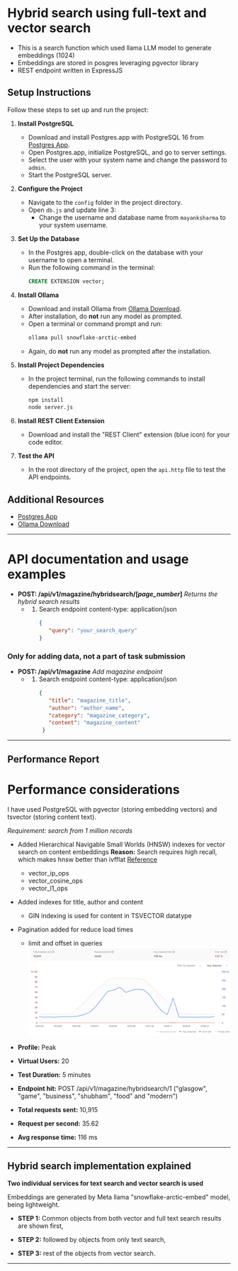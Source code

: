 # Hybrid search using full-text and vector search

- This is a search function which used llama LLM model to generate embeddings (1024)
- Embeddings are stored in posgres leveraging pgvector library
- REST endpoint written in ExpressJS

## Setup Instructions

Follow these steps to set up and run the project:

1. **Install PostgreSQL**
   - Download and install Postgres.app with PostgreSQL 16 from [Postgres App](https://postgresapp.com/).
   - Open Postgres.app, initialize PostgreSQL, and go to server settings.
   - Select the user with your system name and change the password to `admin`.
   - Start the PostgreSQL server.

2. **Configure the Project**
   - Navigate to the `config` folder in the project directory.
   - Open `db.js` and update line 3:
     - Change the username and database name from `mayanksharma` to your system username.

3. **Set Up the Database**
   - In the Postgres app, double-click on the database with your username to open a terminal.
   - Run the following command in the terminal:
     ```sql
     CREATE EXTENSION vector;
     ```

4. **Install Ollama**
   - Download and install Ollama from [Ollama Download](https://ollama.com/download).
   - After installation, do **not** run any model as prompted.
   - Open a terminal or command prompt and run:
     ```bash
     ollama pull snowflake-arctic-embed
     ```
   - Again, do **not** run any model as prompted after the installation.

5. **Install Project Dependencies**
   - In the project terminal, run the following commands to install dependencies and start the server:
     ```bash
     npm install
     node server.js
     ```

6. **Install REST Client Extension**
   - Download and install the "REST Client" extension (blue icon) for your code editor.

7. **Test the API**
   - In the root directory of the project, open the `api.http` file to test the API endpoints.

## Additional Resources

- [Postgres App](https://postgresapp.com/)
- [Ollama Download](https://ollama.com/download)

---

# API documentation and usage examples

- **POST: /api/v1/magazine/hybridsearch/[*page_number*]**
  *Returns the hybrid search results*
   - 1. Search endpoint content-type: application/json
        ```json
        {
           "query": "your_search_query"
        }
        ```
### Only for adding data, not a part of task submission
- **POST: /api/v1/magazine**
  *Add magazine endpoint*
   - 1. Search endpoint content-type: application/json
        ```json
        {
           "title": "magazine_title",
           "author": "author_name",
           "category": "magazine_category",
           "content": "magazine_content"
         }
        ```
---

## Performance Report
# Performance considerations

I have used PostgreSQL with pgvector (storing embedding vectors) and tsvector (storing content text).

*Requirement: search from 1 million records*

  - Added Hierarchical Navigable Small Worlds (HNSW) indexes for vector search on content embeddings
    **Reason:** Search requires high recall, which makes hnsw better than ivfflat [Reference](https://tembo.io/blog/vector-indexes-in-pgvector)
      - vector_ip_ops
      - vector_cosine_ops
      - vector_l1_ops
        
   - Added indexes for title, author and content
      - GIN indexing is used for content in TSVECTOR datatype
        
   - Pagination added for reduce load times
      - limit and offset in queries
![Performance report graph](/performance.png)
- **Profile:** Peak
  
- **Virtual Users:** 20
  
- **Test Duration:** 5 minutes
  
- **Endpoint hit:** POST /api/v1/magazine/hybridsearch/1 ("glasgow", "game", "business", "shubham", "food" and "modern")
  
- **Total requests sent:** 10,915
  
- **Request per second:** 35.62
  
- **Avg response time:** 116 ms
  
---

## Hybrid search implementation explained

**Two individual services for text search and vector search is used**

Embeddings are generated by Meta llama "snowflake-arctic-embed" model, being lightweight.

- **STEP 1:** Common objects from both vector and full text search results are shown first,
  
- **STEP 2:** followed by objects from only text search,
  
- **STEP 3:** rest of the objects from vector search.


---
